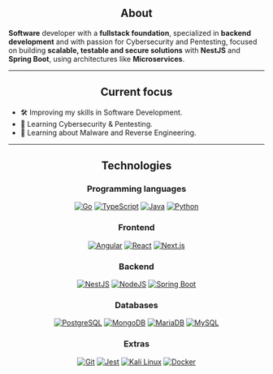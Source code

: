 <div align="center"><h2>About</h2></div>

<strong>Software</strong> developer with a <strong>fullstack foundation</strong>, specialized in <strong>backend development</strong> and with passion for Cybersecurity and Pentesting, focused on building <strong>scalable, testable and secure solutions</strong> with <strong>NestJS</strong> and <strong>Spring Boot</strong>, using architectures like <strong>Microservices</strong>.

----

<div align="center"><h2>Current focus</h2></div>

- 🛠️ Improving my skills in Software Development.
- 🔐 Learning Cybersecurity & Pentesting.
- 🦠 Learning about Malware and Reverse Engineering.

----

<div align="center"><h2>Technologies</h2></div>

<div align="center"><h3>Programming languages</h3></div>

<p align="center">
  <a href="#"><img alt="Go" src="https://img.shields.io/badge/Go-black?&logo=go&logoColor=2300ADD8"></a>
  <a href="#"><img alt="TypeScript" src="https://img.shields.io/badge/TypeScript-black?logo=typescript&logoColor=3178C6"></a>
  <a href="#"><img alt="Java" src="https://img.shields.io/badge/Java-black?logo=openjdk&logoColor=ED8B00"></a>
  <a href="#"><img alt="Python" src="https://img.shields.io/badge/Python-black?logo=python&logoColor=3776AB"></a>
</p>

<div align="center"><h3>Frontend</h3></div>

<p align="center">
  <a href="#"><img alt="Angular" src="https://img.shields.io/badge/Angular-black?logo=angular&logoColor=F50243"></a>
  <a href="#"><img alt="React" src="https://img.shields.io/badge/React-black?logo=react&logoColor=2320232A"></a>
  <a href="#"><img alt="Next.js" src="https://img.shields.io/badge/Next.js-black?logo=next.js&logoColor=white"></a>
</p>

<div align="center"><h3>Backend</h3></div>

<p align="center">
  <a href="#"><img alt="NestJS" src="https://img.shields.io/badge/NestJS-black?logo=nestjs&logoColor=D42A51"></a>
  <a href="#"><img alt="NodeJS" src="https://img.shields.io/badge/Node.js-black?logo=node.js&logoColor=6DA55F"></a>
  <a href="#"><img alt="Spring Boot" src="https://img.shields.io/badge/Spring%20Boot-black?logo=springboot&logoColor=6DB33F"></a>
</p>

<div align="center"><h3>Databases</h3></div>

<p align="center">
  <a href="#"><img alt="PostgreSQL" src="https://img.shields.io/badge/PostgreSQL-black?logo=postgresql&logoColor=23316192"></a>
  <a href="#"><img alt="MongoDB" src="https://img.shields.io/badge/MongoDB-black?logo=mongodb&logoColor=234EA94B"></a>
  <a href="#"><img alt="MariaDB" src="https://img.shields.io/badge/MariaDB-black?logo=mariadb&logoColor=003545"></a>
  <a href="#"><img alt="MySQL" src="https://img.shields.io/badge/MySQL-black?logo=mysql&logoColor=4479A1"></a>
</p>

<div align="center"><h3>Extras</h3></div>

<p align="center">
  <a href="#"><img alt="Git" src="https://img.shields.io/badge/Git-black?logo=git&logoColor=F05032"></a>
  <a href="#"><img alt="Jest" src="https://img.shields.io/badge/Jest-black?logo=jest&logoColor=C21325"></a>
  <a href="#"><img alt="Kali Linux" src="https://img.shields.io/badge/Kali%20Linux-black?logo=kalilinux&logoColor=557C94"></a>
  <a href="#"><img alt="Docker" src="https://img.shields.io/badge/Docker-black?logo=docker&logoColor=2496ED"></a>
</p>
